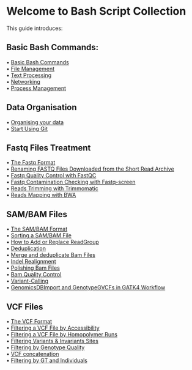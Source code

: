 # Welcome to Bash Script Collection


This guide introduces:  

## Basic Bash Commands:
•	[Basic Bash Commands](Basic/basic-bash-commands.md)  
•	[File Management](Basic/file-management.md)  
•	[Text Processing](Basic/text-processing.md)  
•	[Networking](Basic/networking.md)  
•	[Process Management](Basic/process-management.md)  

## Data Organisation
•	[Organising your data](organize-data.md)  
•	[Start Using Git](Git.md)  

## Fastq Files Treatment
•	[The Fastq Format](Fastq/Fastq.md)  
•	[Renaming FASTQ Files Downloaded from the Short Read Archive](Fastq/rename-fastq.md)  
•	[Fastq Quality Control with FastQC](Fastq/FastQC.md)  
•	[Fastq Contamination Checking with Fastq-screen](Fastq/Fastq-screen.md)  
•	[Reads Trimming with Trimmomatic](Fastq/Trimming.md)   
•	[Reads Mapping with BWA](Fastq/BWA.md)  

## SAM/BAM Files 
•	[The SAM/BAM Format](Bam/Bam.md)  
•	[Sorting a SAM/BAM File](Bam/sort-bam.md)  
•	[How to Add or Replace ReadGroup](Bam/add-or-replace-read-groups.md)  
•	[Deduplication](Bam/mark-duplicates.md)  
•	[Merge and deduplicate Bam Files](Bam/merge-and-mark-duplicates.md)  
•	[Indel Realignment](Bam/indel-realignment.md)  
•	[Polishing Bam Files](Bam/polishing.md)    
•	[Bam Quality Control](Bam/bam-qc.md)  
•	[Variant-Calling](Bam/variant-calling.md)  
•	[GenomicsDBImport and GenotypeGVCFs in GATK4 Workflow](Bam/genomicsdbimport.md)  

## VCF Files
•	[The VCF Format](Vcf/Vcf.md)  
•	[Filtering a VCF File by Accessibility](Vcf/accessibility.md)  
•	[Filtering a VCF File by Homopolymer Runs](Vcf/homopolymer.md)  
•	[Filtering Variants & Invariants Sites](Vcf/variants-invariants.md)  
•	[Filtering by Genotype Quality](Vcf/genotype-quality.md)  
•	[VCF concatenation](Vcf/concatenate.md)  
•	[Filtering by GT and Individuals](Vcf/gt-indv.md)  